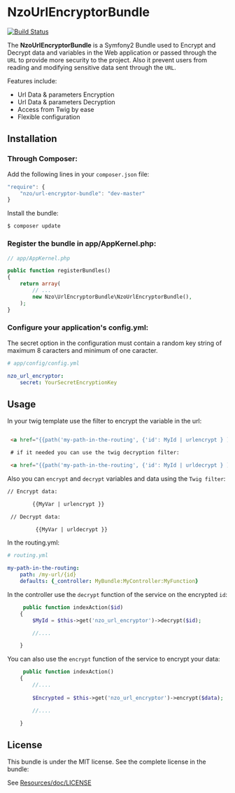 NzoUrlEncryptorBundle
=====================

[![Build Status](https://travis-ci.org/NAYZO/NzoUrlEncryptorBundle.svg?branch=master)](https://travis-ci.org/NAYZO/NzoUrlEncryptorBundle)

The **NzoUrlEncryptorBundle** is a Symfony2 Bundle used to Encrypt and Decrypt data and variables in the Web application or passed through the ``URL`` to provide more security to the project.
Also it prevent users from reading and modifying sensitive data sent through the ``URL``.


Features include:

- Url Data & parameters Encryption
- Url Data & parameters Decryption
- Access from Twig by ease
- Flexible configuration


Installation
------------

### Through Composer:

Add the following lines in your `composer.json` file:

``` js
"require": {
    "nzo/url-encryptor-bundle": "dev-master"
}
```
Install the bundle:

```
$ composer update
```

### Register the bundle in app/AppKernel.php:

``` php
// app/AppKernel.php

public function registerBundles()
{
    return array(
        // ...
        new Nzo\UrlEncryptorBundle\NzoUrlEncryptorBundle(),
    );
}
```

### Configure your application's config.yml:

The secret option in the configuration must contain a random key string of maximum 8 caracters and minimum of one caracter.

``` yml
# app/config/config.yml

nzo_url_encryptor:
    secret: YourSecretEncryptionKey 
```

Usage
-----

In your twig template use the filter to encrypt the variable in the url:

``` html

 <a href="{{path('my-path-in-the-routing', {'id': MyId | urlencrypt } )}}"> My link </a>

 # if it needed you can use the twig decryption filter:

 <a href="{{path('my-path-in-the-routing', {'id': MyId | urldecrypt } )}}"> My link </a>

```

Also you can ``encrypt`` and ``decrypt`` variables and data using the ``Twig filter``:

``` html
// Encrypt data:

        {{MyVar | urlencrypt }}

 // Decrypt data:

         {{MyVar | urldecrypt }}
```

In the routing.yml:

``` yml
# routing.yml

my-path-in-the-routing:    
    path: /my-url/{id}
    defaults: {_controller: MyBundle:MyController:MyFunction}

```

In the controller use the ``decrypt`` function of the service on the encrypted ``id``:

```php
     public function indexAction($id) 
    {
        $MyId = $this->get('nzo_url_encryptor')->decrypt($id);

        //....

    }    
```

You can also use the ``encrypt`` function of the service to encrypt your data:

```php
     public function indexAction() 
    {   
        //....
        
        $Encrypted = $this->get('nzo_url_encryptor')->encrypt($data);

        //....

    }    
```

License
-------

This bundle is under the MIT license. See the complete license in the bundle:

See [Resources/doc/LICENSE](https://github.com/NAYZO/NzoUrlEncryptorBundle/tree/master/Resources/doc/LICENSE)